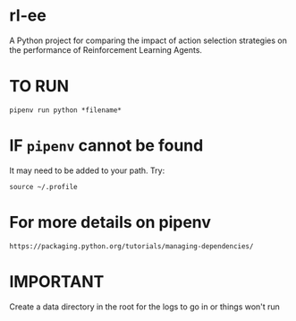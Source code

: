 # rl-ee
A Python project for comparing the impact of action selection strategies on the performance of Reinforcement Learning Agents.

# TO RUN
```
pipenv run python *filename*
```

# IF `pipenv` cannot be found
It may need to be added to your path. Try:
```
source ~/.profile
```

# For more details on pipenv
```
https://packaging.python.org/tutorials/managing-dependencies/
```

# IMPORTANT
Create a data directory in the root for the logs to go in or things won't run
